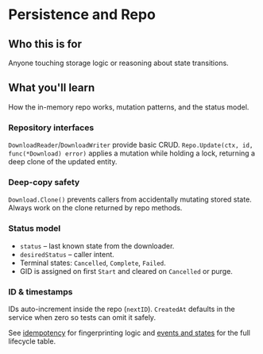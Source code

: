# Persistence and Repo

## Who this is for
Anyone touching storage logic or reasoning about state transitions.

## What you'll learn
How the in-memory repo works, mutation patterns, and the status model.

### Repository interfaces
`DownloadReader`/`DownloadWriter` provide basic CRUD. `Repo.Update(ctx,
id, func(*Download) error)` applies a mutation while holding a lock,
returning a deep clone of the updated entity.

### Deep-copy safety
`Download.Clone()` prevents callers from accidentally mutating stored
state. Always work on the clone returned by repo methods.

### Status model
- `status` – last known state from the downloader.
- `desiredStatus` – caller intent.
- Terminal states: `Cancelled`, `Complete`, `Failed`.
- GID is assigned on first `Start` and cleared on `Cancelled` or purge.

### ID & timestamps
IDs auto-increment inside the repo (`nextID`). `CreatedAt` defaults in the
service when zero so tests can omit it safely.

See [idempotency](idempotency.md) for fingerprinting logic and
[events and states](events-and-states.md) for the full lifecycle table.
